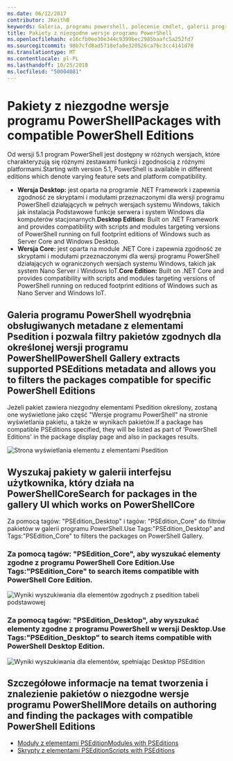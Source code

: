 ```yaml
---
ms.date: 06/12/2017
contributor: JKeithB
keywords: Galeria, programu powershell, polecenie cmdlet, galerii programu PowerShell
title: Pakiety z niezgodne wersje programu PowerShell
ms.openlocfilehash: e16cfb0ee30e344c9399bec2985baafc5a252fd7
ms.sourcegitcommit: 98b7cfd8ad5718efa8e320526ca76c3cc4141d78
ms.translationtype: MT
ms.contentlocale: pl-PL
ms.lasthandoff: 10/25/2018
ms.locfileid: "50004081"
---
```

# <a name="packages-with-compatible-powershell-editions"></a><span data-ttu-id="e5fa4-103">Pakiety z niezgodne wersje programu PowerShell</span><span class="sxs-lookup"><span data-stu-id="e5fa4-103">Packages with compatible PowerShell Editions</span></span>

<span data-ttu-id="e5fa4-104">Od wersji 5.1 program PowerShell jest dostępny w różnych wersjach, które charakteryzują się różnymi zestawami funkcji i zgodnością z różnymi platformami.</span><span class="sxs-lookup"><span data-stu-id="e5fa4-104">Starting with version 5.1, PowerShell is available in different editions which denote varying feature sets and platform compatibility.</span></span>

- <span data-ttu-id="e5fa4-105">**Wersja Desktop:** jest oparta na programie .NET Framework i zapewnia zgodność ze skryptami i modułami przeznaczonymi dla wersji programu PowerShell działających w pełnych wersjach systemu Windows, takich jak instalacja Podstawowe funkcje serwera i system Windows dla komputerów stacjonarnych.</span><span class="sxs-lookup"><span data-stu-id="e5fa4-105">**Desktop Edition:** Built on .NET Framework and provides compatibility with scripts and modules targeting versions of PowerShell running on full footprint editions of Windows such as Server Core and Windows Desktop.</span></span>
- <span data-ttu-id="e5fa4-106">**Wersja Core:** jest oparta na module .NET Core i zapewnia zgodność ze skryptami i modułami przeznaczonymi dla wersji programu PowerShell działających w ograniczonych wersjach systemu Windows, takich jak system Nano Server i Windows IoT.</span><span class="sxs-lookup"><span data-stu-id="e5fa4-106">**Core Edition:** Built on .NET Core and provides compatibility with scripts and modules targeting versions of PowerShell running on reduced footprint editions of Windows such as Nano Server and Windows IoT.</span></span>

## <a name="powershell-gallery-extracts-supported-pseditions-metadata-and-allows-you-to-filters-the-packages-compatible-for-specific-powershell-editions"></a><span data-ttu-id="e5fa4-107">Galeria programu PowerShell wyodrębnia obsługiwanych metadane z elementami Psedition i pozwala filtry pakietów zgodnych dla określonej wersji programu PowerShell</span><span class="sxs-lookup"><span data-stu-id="e5fa4-107">PowerShell Gallery extracts supported PSEditions metadata and allows you to filters the packages compatible for specific PowerShell Editions</span></span>

<span data-ttu-id="e5fa4-108">Jeżeli pakiet zawiera niezgodny elementami Psedition określony, zostaną one wyświetlone jako część "Wersje programu PowerShell" na stronie wyświetlania pakietu, a także w wynikach pakietów.</span><span class="sxs-lookup"><span data-stu-id="e5fa4-108">If a package has compatible PSEditions specified, they will be listed as part of 'PowerShell Editions' in the package display page and also in packages results.</span></span>

![Strona wyświetlania elementu z elementami Psedition](../../Images/manual_package_download.png)

## <a name="search-for-packages-in-the-gallery-ui-which-works-on-powershellcore"></a><span data-ttu-id="e5fa4-110">Wyszukaj pakiety w galerii interfejsu użytkownika, który działa na PowerShellCore</span><span class="sxs-lookup"><span data-stu-id="e5fa4-110">Search for packages in the gallery UI which works on PowerShellCore</span></span>

<span data-ttu-id="e5fa4-111">Za pomocą tagów: "PSEdition_Desktop" i tagów: "PSEdition_Core" do filtrów pakietów w galerii programu PowerShell.</span><span class="sxs-lookup"><span data-stu-id="e5fa4-111">Use Tags:"PSEdition_Desktop" and Tags:"PSEdition_Core" to filters the packages on PowerShell Gallery.</span></span>

### <a name="use-tagspseditioncore-to-search-items-compatible-with-powershell-core-edition"></a><span data-ttu-id="e5fa4-112">Za pomocą tagów: "PSEdition_Core", aby wyszukać elementy zgodne z programu PowerShell Core Edition.</span><span class="sxs-lookup"><span data-stu-id="e5fa4-112">Use Tags:"PSEdition_Core" to search items compatible with PowerShell Core Edition.</span></span>

![Wyniki wyszukiwania dla elementów zgodnych z psedition tabeli podstawowej](../../Images/SearchResultsWithPSEditions.PNG)

### <a name="use-tagspseditiondesktop-to-search-items-compatible-with-powershell-desktop-edition"></a><span data-ttu-id="e5fa4-114">Za pomocą tagów: "PSEdition_Desktop", aby wyszukać elementy zgodne z programu PowerShell w wersji Desktop.</span><span class="sxs-lookup"><span data-stu-id="e5fa4-114">Use Tags:"PSEdition_Desktop" to search items compatible with PowerShell Desktop Edition.</span></span>

![Wyniki wyszukiwania dla elementów, spełniając Desktop PSEdition](../../Images/SearchResultsWithPSEdition-Desktop.PNG)

## <a name="more-details-on-authoring-and-finding-the-packages-with-compatible-powershell-editions"></a><span data-ttu-id="e5fa4-116">Szczegółowe informacje na temat tworzenia i znalezienie pakietów o niezgodne wersje programu PowerShell</span><span class="sxs-lookup"><span data-stu-id="e5fa4-116">More details on authoring and finding the packages with compatible PowerShell Editions</span></span>

- [<span data-ttu-id="e5fa4-117">Moduły z elementami PSEdition</span><span class="sxs-lookup"><span data-stu-id="e5fa4-117">Modules with PSEditions</span></span>](../../concepts/module-psedition-support.md)
- [<span data-ttu-id="e5fa4-118">Skrypty z elementami PSEdition</span><span class="sxs-lookup"><span data-stu-id="e5fa4-118">Scripts with PSEditions</span></span>](../../concepts/script-psedition-support.md)
